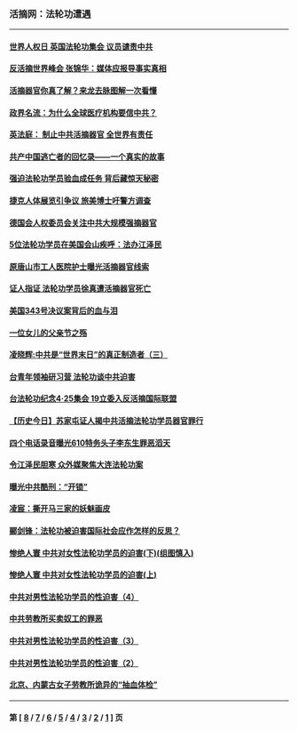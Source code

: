 ### 活摘网：法轮功遭遇
---
#### [世界人权日 英国法轮功集会 议员谴责中共](../../pages/nf5881/n13431763.md?03220430) 
#### [反活摘世界峰会 张锦华：媒体应报导事实真相](../../pages/nf5881/n13278502.md?03220430) 
#### [活摘器官你真了解？来龙去脉图解一次看懂](../../pages/nf5881/n13013820.md?03220430) 
#### [政界名流：为什么全球医疗机构要信中共？](../../pages/nf5881/n11945479.md?03220430) 
#### [英法庭： 制止中共活摘器官 全世界有责任](../../pages/nf5881/n11330691.md?03220430) 
#### [共产中国逃亡者的回忆录——一个真实的故事](../../pages/nf5881/n10918649.md?03220430) 
#### [强迫法轮功学员验血成任务 背后藏惊天秘密](../../pages/nf5881/n4252384.md?03220430) 
#### [捷克人体展览引争议 旅美博士吁警方调查](../../pages/nf5881/n9429187.md?03220430) 
#### [德国会人权委员会关注中共大规模强摘器官](../../pages/nf5881/n8418950.md?03220430) 
#### [5位法轮功学员在美国会山疾呼：法办江泽民](../../pages/nf5881/n8101519.md?03220430) 
#### [原唐山市工人医院护士曝光活摘器官线索](../../pages/nf5881/n8076384.md?03220430) 
#### [证人指证 法轮功学员徐真遭活摘器官死亡](../../pages/nf5881/n8042467.md?03220430) 
#### [美国343号决议案背后的血与泪](../../pages/nf5881/n8020684.md?03220430) 
#### [一位女儿的父亲节之殇](../../pages/nf5881/n8014122.md?03220430) 
#### [凌晓辉:中共是“世界末日”的真正制造者（三）](../../pages/nf5881/n4210333.md?03220430) 
#### [台青年领袖研习营 法轮功谈中共迫害](../../pages/nf5881/n4141857.md?03220430) 
#### [台法轮功纪念4‧25集会 19立委入反活摘国际联盟](../../pages/nf5881/n4141821.md?03220430) 
#### [【历史今日】苏家屯证人揭中共活摘法轮功学员器官罪行](../../pages/nf5881/n4135912.md?03220430) 
#### [四个电话录音曝光610特务头子李东生罪恶滔天](../../pages/nf5881/n4040060.md?03220430) 
#### [令江泽民胆寒 众外媒聚焦大连法轮功案](../../pages/nf5881/n3932671.md?03220430) 
#### [曝光中共酷刑：“开锁”](../../pages/nf5881/n3889373.md?03220430) 
#### [凌宸：撕开马三家的妖魅画皮](../../pages/nf5881/n3849369.md?03220430) 
#### [郦剑锋：法轮功被迫害国际社会应作怎样的反思？](../../pages/nf5881/n3824560.md?03220430) 
#### [惨绝人寰 中共对女性法轮功学员的迫害(下)(组图慎入)](../../pages/nf5881/n3816285.md?03220430) 
#### [惨绝人寰 中共对女性法轮功学员的迫害(上)](../../pages/nf5881/n3815374.md?03220430) 
#### [中共对男性法轮功学员的性迫害（4）](../../pages/nf5881/n3769144.md?03220430) 
#### [中共劳教所买卖奴工的罪恶](../../pages/nf5881/n3769378.md?03220430) 
#### [中共对男性法轮功学员的性迫害（3）](../../pages/nf5881/n3768231.md?03220430) 
#### [中共对男性法轮功学员的性迫害（2）](../../pages/nf5881/n3767211.md?03220430) 
#### [北京、内蒙古女子劳教所诡异的“抽血体检”](../../pages/nf5881/n3753158.md?03220430) 

---
#### 第 [ [8](./8.md?03220430) / [7](./7.md?03220430) / [6](./6.md?03220430) / [5](./5.md?03220430) / [4](./4.md?03220430) / [3](./3.md?03220430) / [2](./2.md?03220430) / [1](./1.md?03220430) ] 页

